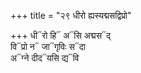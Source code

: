 +++
title = "२९ धीरो ह्यस्यद्मसद्विप्रो"

+++
धी᳓रो हि᳓ अ᳓सि अद्मस᳓द्  
वि᳓प्रो न᳓ जा᳓गृविः स᳓दा  
अ᳓ग्ने दीद᳓यसि द्य᳓वि